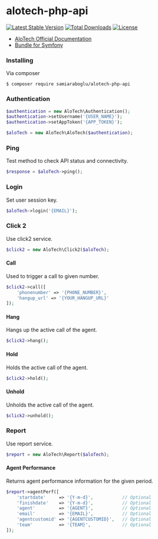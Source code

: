 # alotech-php-api

[![Latest Stable Version](https://poser.pugx.org/samiaraboglu/alotech-php-api/v/stable)](https://packagist.org/packages/samiaraboglu/alotech-php-api)
[![Total Downloads](https://poser.pugx.org/samiaraboglu/alotech-php-api/downloads)](https://packagist.org/packages/samiaraboglu/alotech-php-api)
[![License](https://poser.pugx.org/samiaraboglu/alotech-php-api/license)](https://packagist.org/packages/samiaraboglu/alotech-php-api)

- [AloTech Official Documentation](https://alotech.atlassian.net/wiki/spaces/PA1/overview)
- [Bundle for Symfony](https://github.com/samiaraboglu/alotech-api-bundle)

### Installing

Via composer
```
$ composer require samiaraboglu/alotech-php-api
```

### Authentication
```php
$authentication = new AloTech\Authentication();
$authentication->setUsername('{USER_NAME}');
$authentication->setAppToken('{APP_TOKEN}');

$aloTech = new AloTech\AloTech($authentication);
```

### Ping
Test method to check API status and connectivity.
```php
$response = $aloTech->ping();
```

### Login
Set user session key.
```php
$aloTech->login('{EMAIL}');
```

### Click 2
Use click2 service.
```php
$click2 = new AloTech\Click2($aloTech);
```

#### Call
Used to trigger a call to given number.
```php
$click2->call([
    'phonenumber' => '{PHONE_NUMBER}',
    'hangup_url' => '{YOUR_HANGUP_URL}'
]);
```

#### Hang
Hangs up the active call of the agent.
```php
$click2->hang();
```

#### Hold
Holds the active call of the agent.
```php
$click2->hold();
```

#### Unhold
Unholds the active call of the agent.
```php
$click2->unhold();
```

### Report
Use report service.
```php
$report = new AloTech\Report($aloTech);
```

#### Agent Performance
Returns agent performance information for the given period.

```php
$report->agentPerf([
    'startdate'     => '{Y-m-d}',           // Optional
    'finishdate'    => '{Y-m-d}',           // Optional
    'agent'         => '{AGENT}',           // Optional
    'email'         => '{EMAIL}',           // Optional
    'agentcustomid' => '{AGENTCUSTOMID}',   // Optional
    'team'          => '{TEAM}',            // Optional
]);
```
